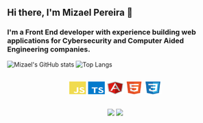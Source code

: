 ## Hi there, I'm Mizael Pereira  👋

### I'm a Front End developer with experience building web applications for Cybersecurity and Computer Aided Engineering companies.
  ![Mizael's GitHub stats](https://github-readme-stats.vercel.app/api?username=mizaelp&show_icons=true&theme=radical)
  ![Top Langs](https://github-readme-stats.vercel.app/api/top-langs/?username=mizaelp&theme=great-gatsby&layout=compact)
<div align="center"><br>
  <img align="center" alt="mizaelp-Js" height="30" width="40" src="https://raw.githubusercontent.com/devicons/devicon/master/icons/javascript/javascript-plain.svg">
  <img align="center" alt="mizaelp-Ts" height="30" width="40" src="https://raw.githubusercontent.com/devicons/devicon/master/icons/typescript/typescript-plain.svg">
  <img align="center" alt="mizaelp-Angular" height="30" width="40" src="https://raw.githubusercontent.com/devicons/devicon/master/icons/angularjs/angularjs-original.svg">
  <img align="center" alt="mizaelp-HTML" height="30" width="40" src="https://raw.githubusercontent.com/devicons/devicon/master/icons/html5/html5-original.svg">
  <img align="center" alt="mizaelp-CSS" height="30" width="40" src="https://raw.githubusercontent.com/devicons/devicon/master/icons/css3/css3-original.svg">
</div>
<br>
<br>
<div align="center"> 
  <a href="https://www.linkedin.com/in/mizael-pereira" target="_blank"><img src="https://img.shields.io/badge/-LinkedIn-%230077B5?style=for-the-badge&logo=linkedin&logoColor=white" target="_blank"></a> 
  <a href="https://www.linkedin.com/in/mizael-pereira" target="_blank"><img src="https://img.shields.io/badge/-Portfolio-%230077B5?style=for-the-badge&logo=Portfolio&logoColor=white" target="_blank"></a> 
</div>
<br>
<br>
